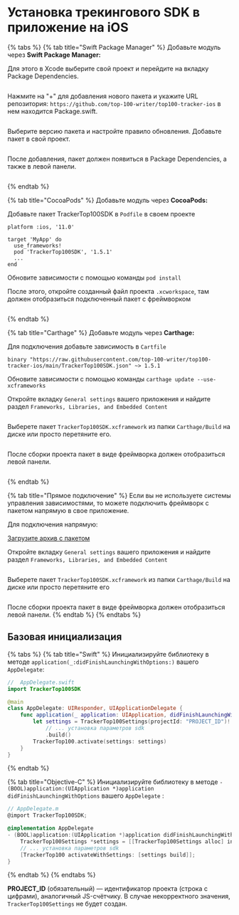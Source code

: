 # Установка трекингового SDK в приложение на iOS

{% tabs %}
{% tab title="Swift Package Manager" %}
Добавьте модуль через **Swift Package Manager:**

Для этого в Xcode выберите свой проект и перейдите на вкладку Package Dependencies.

<figure><img src="../../.gitbook/assets/1.webp" alt=""><figcaption></figcaption></figure>

Нажмите на "+" для добавления нового пакета и укажите URL репозитория: `https://github.com/top-100-writer/top100-tracker-ios` в нем находится Package.swift.

<figure><img src="../../.gitbook/assets/2 (1).png" alt=""><figcaption></figcaption></figure>

Выберите версию пакета и настройте правило обновления. Добавьте пакет в свой проект.

<figure><img src="../../.gitbook/assets/3 (1).png" alt=""><figcaption></figcaption></figure>

После добавления, пакет должен появиться в Package Dependencies, а также в левой панели.

<figure><img src="../../.gitbook/assets/4.png" alt=""><figcaption></figcaption></figure>
{% endtab %}

{% tab title="CocoaPods" %}
Добавьте модуль через **CocoaPods:**

Добавьте пакет TrackerTop100SDK в `Podfile` в своем проекте

```
platform :ios, '11.0'

target 'MyApp' do
  use_frameworks!
  pod 'TrackerTop100SDK', '1.5.1'
  ...
end
```

Обновите зависимости c помощью команды `pod install`

После этого, откройте созданный файл проекта `.xcworkspace`, там должен отобразиться подключенный пакет с фреймворком

<figure><img src="../../.gitbook/assets/5.png" alt=""><figcaption></figcaption></figure>
{% endtab %}

{% tab title="Carthage" %}
Добавьте модуль через **Carthage:**

Для подключения добавьте зависимость в `Cartfile`

```
binary "https://raw.githubusercontent.com/top-100-writer/top100-tracker-ios/main/TrackerTop100SDK.json" ~> 1.5.1
```

Обновите зависимости с помощью команды `carthage update --use-xcframeworks`

Откройте вкладку `General settings` вашего приложения и найдите раздел `Frameworks, Libraries, and Embedded Content`

<figure><img src="../../.gitbook/assets/6.png" alt=""><figcaption></figcaption></figure>

Выберете пакет `TrackerTop100SDK.xcframework` из папки `Carthage/Build` на диске или просто перетяните его.

<figure><img src="../../.gitbook/assets/7 (1).png" alt=""><figcaption></figcaption></figure>

После сборки проекта пакет в виде фреймворка должен отобразиться левой панели.

<figure><img src="../../.gitbook/assets/8.png" alt=""><figcaption></figcaption></figure>
{% endtab %}

{% tab title="Прямое подключение" %}
Если вы не используете системы управления зависимостями, то можете подключить фреймворк с пакетом напрямую в свое приложение.

Для подключения напрямую:

[Загрузите архив с пакетом](https://github.com/top-100-writer/top100-tracker-ios/releases/download/1.5.1/TrackerTop100SDK.xcframework.zip)

Откройте вкладку `General settings` вашего приложения и найдите раздел `Frameworks, Libraries, and Embedded Content`

<figure><img src="../../.gitbook/assets/9.png" alt=""><figcaption></figcaption></figure>

Выберете пакет `TrackerTop100SDK.xcframework` из папки `Carthage/Build` на диске или просто перетяните его

<figure><img src="../../.gitbook/assets/10.png" alt=""><figcaption></figcaption></figure>

После сборки проекта пакет в виде фреймворка должен отобразиться левой панели.
{% endtab %}
{% endtabs %}

## Базовая инициализация

{% tabs %}
{% tab title="Swift" %}
Инициализируйте библиотеку в методе `application(_:didFinishLaunchingWithOptions:)` вашего `AppDelegate`:

```swift
//  AppDelegate.swift
import TrackerTop100SDK

@main
class AppDelegate: UIResponder, UIApplicationDelegate {
    func application(_ application: UIApplication, didFinishLaunchingWithOptions launchOptions: [UIApplication.LaunchOptionsKey: Any]?) -> Bool {
        let settings = TrackerTop100Settings(projectId: "PROJECT_ID")!
            // ... установка параметров sdk
            .build()
        TrackerTop100.activate(settings: settings)
    }
}
```
{% endtab %}

{% tab title="Objective-C" %}
Инициализируйте библиотеку в методе `- (BOOL)application:(UIApplication *)application didFinishLaunchingWithOptions` вашего `AppDelegate` :

```objectivec
// AppDelegate.m
@import TrackerTop100SDK;

@implementation AppDelegate
- (BOOL)application:(UIApplication *)application didFinishLaunchingWithOptions:(NSDictionary *)launchOptions {
    TrackerTop100Settings *settings = [[TrackerTop100Settings alloc] initWithProjectId: @"PROJECT_ID"];
    // ... установка параметров sdk
    [TrackerTop100 activateWithSettings: [settings build]];
}
```
{% endtab %}
{% endtabs %}

**PROJECT\_ID** (обязательный) — идентификатор проекта (строка с цифрами), аналогичный JS-счётчику. В случае некорректного значения, `TrackerTop100Settings` не будет создан.
